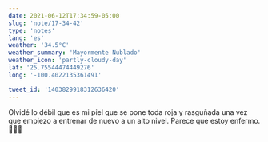 ```yaml
---
date: 2021-06-12T17:34:59-05:00
slug: 'note/17-34-42'
type: 'notes'
lang: 'es'
weather: '34.5°C'
weather_summary: 'Mayormente Nublado'
weather_icon: 'partly-cloudy-day'
lat: '25.75544474449276'
long: '-100.4022135361491'

tweet_id: '1403829918312636420'
---
```

Olvidé lo débil que es mi piel que se pone toda roja y rasguñada una vez que empiezo a entrenar de nuevo a un alto nivel. Parece que estoy enfermo. 🤦🏻‍♂️